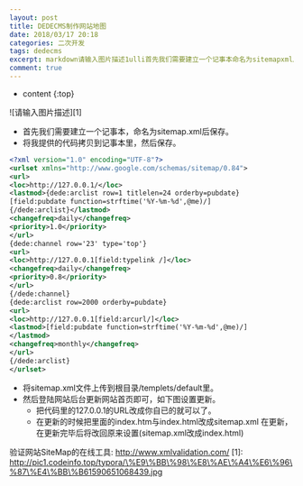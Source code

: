 ```yaml
---
layout: post
title: DEDECMS制作网站地图
date: 2018/03/17 20:18
categories: 二次开发
tags: dedecms
excerpt: markdown请输入图片描述1ulli首先我们需要建立一个记事本命名为sitemapxml后保存lili将我提供的代码拷贝到记事本里然后保存liulpreclasslinenumbersprismhighlightdatastart1codeclasslanguagexmlltxmlversion10encodingUTF8gtlturlsetxmlnshttpwwwgooglecomschem
comment: true
---
```


* content
{:top}

<!--markdown-->![请输入图片描述][1]

 *    首先我们需要建立一个记事本，命名为sitemap.xml后保存。
 *    将我提供的代码拷贝到记事本里，然后保存。

```xml
<?xml version="1.0" encoding="UTF-8"?>
<urlset xmlns="http://www.google.com/schemas/sitemap/0.84">
<url>
<loc>http://127.0.0.1/</loc>
<lastmod>{dede:arclist row=1 titlelen=24 orderby=pubdate}
[field:pubdate function=strftime('%Y-%m-%d',@me)/]
{/dede:arclist}</lastmod>
<changefreq>daily</changefreq>
<priority>1.0</priority>
</url>
{dede:channel row='23' type='top'}
<url>
<loc>http://127.0.0.1[field:typelink /]</loc>
<changefreq>daily</changefreq>
<priority>0.8</priority>
</url>
{/dede:channel}
{dede:arclist row=2000 orderby=pubdate}
<url>
<loc>http://127.0.0.1[field:arcurl/]</loc>
<lastmod>[field:pubdate function=strftime('%Y-%m-%d',@me)/]
</lastmod>
<changefreq>monthly</changefreq>
</url>
{/dede:arclist}
</urlset>
```

* 将sitemap.xml文件上传到根目录/templets/default里。
* 然后登陆网站后台更新网站首页即可，如下图设置更新。
  * 把代码里的127.0.0.1的URL改成你自已的就可以了。
  * 在更新的时候把里面的index.htm与index.html改成sitemap.xml 在更新，在更新完毕后将改回原来设置\(sitemap.xml改成index.html\)

验证网站SiteMap的在线工具: http://www.xmlvalidation.com/ \[1\]: http://pic1.codeinfo.top/typora/\%E9\%BB\%98\%E8\%AE\%A4\%E6\%96\%87\%E4\%BB\%B61590651068439.jpg